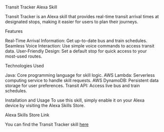 Transit Tracker Alexa Skill

Transit Tracker is an Alexa skill that provides real-time transit arrival times at designated stops, making it easier for users to plan their journeys.

Features

Real-Time Arrival Information: Get up-to-date bus and train schedules.
Seamless Voice Interaction: Use simple voice commands to access transit data.
User-Friendly Design: Set a default stop for quick access to your most-used routes.

Technologies Used 

Java: Core programming language for skill logic.
AWS Lambda: Serverless computing service to handle skill requests.
AWS DynamoDB: Persistent data storage for user preferences.
Transit API: Access live bus and train schedules.

Installation and Usage
To use this skill, simply enable it on your Alexa device by visiting the Alexa Skills Store.

Alexa Skills Store Link

You can find the Transit Tracker skill [here](https://www.amazon.com/dp/B0DCZL6ZTQ?ref&ref=cm_sw_em_r_as_dp_y4R0wDLXTmtza)

